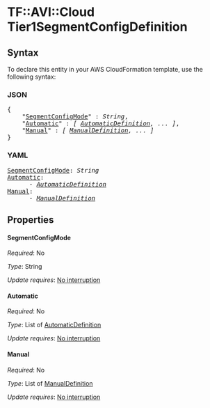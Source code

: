 # TF::AVI::Cloud Tier1SegmentConfigDefinition

## Syntax

To declare this entity in your AWS CloudFormation template, use the following syntax:

### JSON

<pre>
{
    "<a href="#segmentconfigmode" title="SegmentConfigMode">SegmentConfigMode</a>" : <i>String</i>,
    "<a href="#automatic" title="Automatic">Automatic</a>" : <i>[ <a href="automaticdefinition.md">AutomaticDefinition</a>, ... ]</i>,
    "<a href="#manual" title="Manual">Manual</a>" : <i>[ <a href="manualdefinition.md">ManualDefinition</a>, ... ]</i>
}
</pre>

### YAML

<pre>
<a href="#segmentconfigmode" title="SegmentConfigMode">SegmentConfigMode</a>: <i>String</i>
<a href="#automatic" title="Automatic">Automatic</a>: <i>
      - <a href="automaticdefinition.md">AutomaticDefinition</a></i>
<a href="#manual" title="Manual">Manual</a>: <i>
      - <a href="manualdefinition.md">ManualDefinition</a></i>
</pre>

## Properties

#### SegmentConfigMode

_Required_: No

_Type_: String

_Update requires_: [No interruption](https://docs.aws.amazon.com/AWSCloudFormation/latest/UserGuide/using-cfn-updating-stacks-update-behaviors.html#update-no-interrupt)

#### Automatic

_Required_: No

_Type_: List of <a href="automaticdefinition.md">AutomaticDefinition</a>

_Update requires_: [No interruption](https://docs.aws.amazon.com/AWSCloudFormation/latest/UserGuide/using-cfn-updating-stacks-update-behaviors.html#update-no-interrupt)

#### Manual

_Required_: No

_Type_: List of <a href="manualdefinition.md">ManualDefinition</a>

_Update requires_: [No interruption](https://docs.aws.amazon.com/AWSCloudFormation/latest/UserGuide/using-cfn-updating-stacks-update-behaviors.html#update-no-interrupt)

